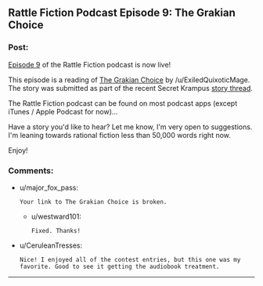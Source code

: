 ## Rattle Fiction Podcast Episode 9: The Grakian Choice

### Post:

[Episode 9](https://soundcloud.com/rattle-fiction-pod/episode-9-the-grakian-choice) of the Rattle Fiction podcast is now live!

This episode is a reading of [The Grakian Choice](https://docs.google.com/document/d/1rXcWkV-ce39d4091MEjaOIs691Y9bmGzJeRxzXcxj7Y/edit) by /u/ExiledQuixoticMage. The story was submitted as part of the recent Secret Krampus [story thread](https://www.reddit.com/r/rational/comments/d9hc43/winners_of_the_secret_krampus_contest/).

The Rattle Fiction podcast can be found on most podcast apps (except iTunes / Apple Podcast for now)...

Have a story you'd like to hear? Let me know, I'm very open to suggestions. I'm leaning towards rational fiction less than 50,000 words right now.

Enjoy!

### Comments:

- u/major_fox_pass:
  ```
  Your link to The Grakian Choice is broken.
  ```

  - u/westward101:
    ```
    Fixed. Thanks!
    ```

- u/CeruleanTresses:
  ```
  Nice! I enjoyed all of the contest entries, but this one was my favorite. Good to see it getting the audiobook treatment.
  ```

---

